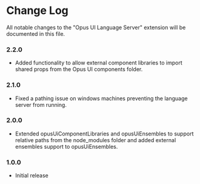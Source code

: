 # Change Log

All notable changes to the "Opus UI Language Server" extension will be documented in this file.

### 2.2.0
* Added functionality to allow external component libraries to import shared props from the Opus UI components folder.

### 2.1.0
* Fixed a pathing issue on windows machines preventing the language server from running.

### 2.0.0
* Extended opusUiComponentLibraries and opusUiEnsembles to support relative paths from the node_modules folder and added external ensembles support to opusUiEnsembles.

### 1.0.0
* Initial release